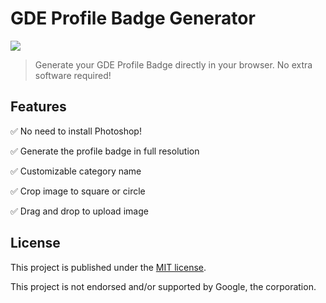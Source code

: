 # GDE Profile Badge Generator

![](https://i.imgur.com/AfxZ5j6.png)

> Generate your GDE Profile Badge directly in your browser. No extra software required!


## Features

:white_check_mark: No need to install Photoshop!

:white_check_mark: Generate the profile badge in full resolution

:white_check_mark: Customizable category name

:white_check_mark: Crop image to square or circle

:white_check_mark: Drag and drop to upload image


## License

This project is published under the [MIT license](/LICENSE.md). 

This project is not endorsed and/or supported by Google, the corporation.
